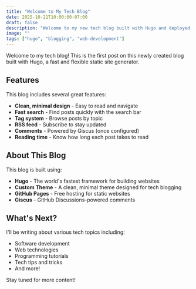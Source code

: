 ```yaml
---
title: "Welcome to My Tech Blog"
date: 2025-10-21T10:00:00-07:00
draft: false
description: "Welcome to my new tech blog built with Hugo and deployed on GitHub Pages"
image: ""
tags: ["hugo", "blogging", "web-development"]
---
```


Welcome to my tech blog! This is the first post on this newly created blog built with Hugo, a fast and flexible static site generator.

## Features

This blog includes several great features:

- **Clean, minimal design** - Easy to read and navigate
- **Fast search** - Find posts quickly with the search bar
- **Tag system** - Browse posts by topic
- **RSS feed** - Subscribe to stay updated
- **Comments** - Powered by Giscus (once configured)
- **Reading time** - Know how long each post takes to read

## About This Blog

This blog is built using:

- **Hugo** - The world's fastest framework for building websites
- **Custom Theme** - A clean, minimal theme designed for tech blogging
- **GitHub Pages** - Free hosting for static websites
- **Giscus** - GitHub Discussions-powered comments

## What's Next?

I'll be writing about various tech topics including:

- Software development
- Web technologies
- Programming tutorials
- Tech tips and tricks
- And more!

Stay tuned for more content!
